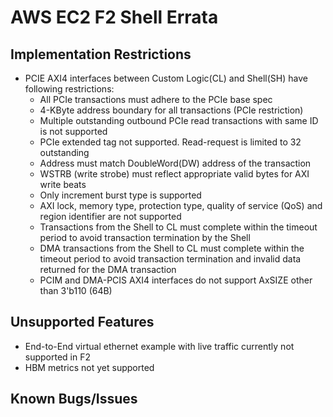 # AWS EC2 F2 Shell Errata

## Implementation Restrictions

- PCIE AXI4 interfaces between Custom Logic(CL) and Shell(SH) have following restrictions:
  - All PCIe transactions must adhere to the PCIe base spec
  - 4-KByte address boundary for all transactions (PCIe restriction)
  - Multiple outstanding outbound PCIe read transactions with same ID is not supported
  - PCIe extended tag not supported. Read-request is limited to 32 outstanding
  - Address must match DoubleWord(DW) address of the transaction
  - WSTRB (write strobe) must reflect appropriate valid bytes for AXI write beats
  - Only increment burst type is supported
  - AXI lock, memory type, protection type, quality of service (QoS) and region identifier are not supported
  - Transactions from the Shell to CL must complete within the timeout period to avoid transaction termination by the Shell
  - DMA transactions from the Shell to CL must complete within the timeout period to avoid transaction termination and invalid data returned for the DMA transaction
  - PCIM and DMA-PCIS AXI4 interfaces do not support AxSIZE other than 3'b110 (64B)

## Unsupported Features

- End-to-End virtual ethernet example with live traffic currently not supported in F2
- HBM metrics not yet supported

## Known Bugs/Issues
